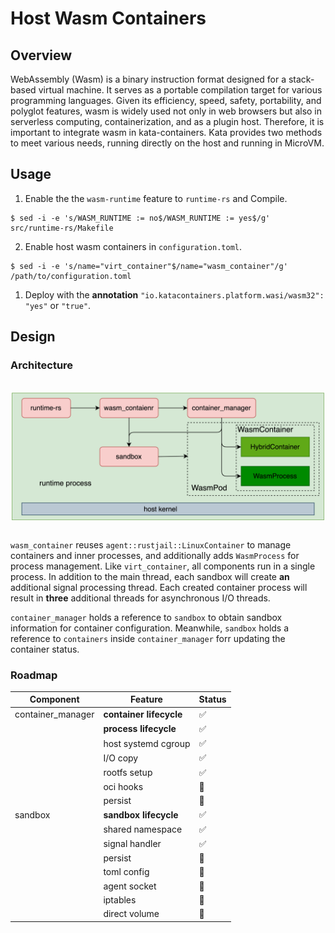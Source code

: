 # Host Wasm Containers

## Overview

WebAssembly (Wasm) is a binary instruction format designed for a stack-based virtual machine. It serves as a portable compilation target for various programming languages. Given its efficiency, speed, safety, portability, and polyglot features, wasm is widely used not only in web browsers but also in serverless computing, containerization, and as a plugin host. Therefore, it is important to integrate wasm in kata-containers. Kata provides two methods to meet various needs, running directly on the host and running in MicroVM.

## Usage

1. Enable the the `wasm-runtime` feature to `runtime-rs` and Compile.

```shell
​$ sed -i -e 's/WASM_RUNTIME := no$/WASM_RUNTIME := yes$/g' src/runtime-rs/Makefile
```

2. Enable host wasm containers in `configuration.toml`.

```shell
$ sed -i -e 's/name="virt_container"$/name="wasm_container"/g' /path/to/configuration.toml
```

1. Deploy with the **annotation** `"io.katacontainers.platform.wasi/wasm32": "yes"` or `"true"`.

## Design

### Architecture

<br/>
<div  align="center">    
	<img src="./arch-images/host_wasm.png" width = "500" align=center />
</div>
<br/>

`wasm_container` reuses `agent::rustjail::LinuxContainer` to manage containers and inner processes, and additionally adds `WasmProcess` for process management. Like `virt_container`, all components run in a single process. In addition to the main thread, each sandbox will create **an** additional signal processing thread. Each created container process will result in **three** additional threads for asynchronous I/O threads.

`container_manager` holds a reference to `sandbox` to obtain sandbox information for container configuration. Meanwhile,  `sandbox` holds a reference to `containers` inside `container_manager` forr updating the container status.

### Roadmap

| Component         | Feature                 | Status |
| ----------------- | ----------------------- | ------ |
| container_manager | **container lifecycle** | ✅      |
|                   | **process lifecycle**   | ✅      |
|                   | host systemd cgroup     | ✅      |
|                   | I/O copy                | ✅      |
|                   | rootfs setup            | ✅      |
|                   | oci hooks               | 🚧      |
|                   | persist                 | 🚧      |
| sandbox           | **sandbox lifecycle**   | ✅      |
|                   | shared namespace        | ✅      |
|                   | signal handler          | ✅      |
|                   | persist                 | 🚧      |
|                   | toml config             | 🚧      |
|                   | agent socket            | 🚫      |
|                   | iptables                | 🚫      |
|                   | direct volume           | 🚫      |

